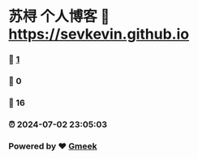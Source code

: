 # 苏桪 个人博客 :link: https://sevkevin.github.io 
### :page_facing_up: [1](https://sevkevin.github.io/tag.html) 
### :speech_balloon: 0 
### :hibiscus: 16 
### :alarm_clock: 2024-07-02 23:05:03 
### Powered by :heart: [Gmeek](https://github.com/Meekdai/Gmeek)
